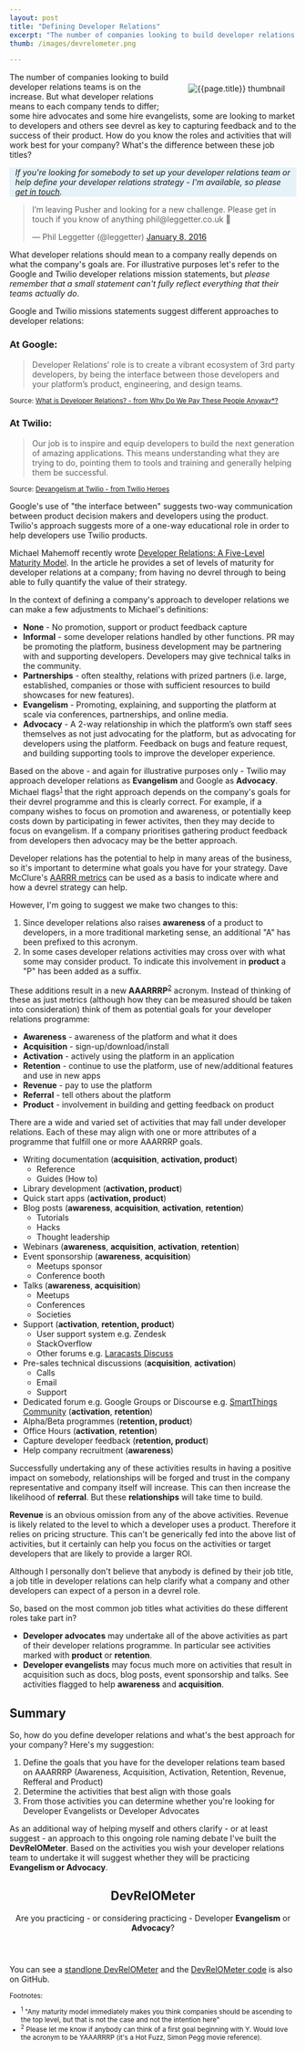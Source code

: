 ```yaml
---
layout: post
title: "Defining Developer Relations"
excerpt: "The number of companies looking to build developer relations teams is on the increase. But what developer relations means to each company tends to differ; some hire advocates and some hire evangelists, some are looking to market to developers and others see developer feedback as key to the success of their product. What's the difference between these job titles? How do you know the roles and activities that will work best for your company?"
thumb: /images/devrelometer.png

---
```


<img src="{{ page.thumb }}" alt="{{page.title}} thumbnail" style="float: right; margin: 20px;" />

The number of companies looking to build developer relations teams is on the increase. But what developer relations means to each company tends to differ; some hire advocates and some hire evangelists, some are looking to market to developers and others see devrel as key to capturing feedback and to the success of their product. How do you know the roles and activities that will work best for your company? What's the difference between these job titles?

<div style="background-color: #E5F2F7; font-style: italic; padding: 0 10px;">If you're looking for somebody to set up your developer relations team or help define your developer relations strategy - I'm available, so please <a href="#contact-me">get in touch</a>.</div>

<blockquote class="twitter-tweet" data-lang="en" style="pa"><p lang="en" dir="ltr">I’m leaving Pusher and looking for a new challenge. Please get in touch if you know of anything phil@leggetter.co.uk 🚀</p>&mdash; Phil Leggetter (@leggetter) <a href="https://twitter.com/leggetter/status/685484634835148800">January 8, 2016</a></blockquote>
<script async src="//platform.twitter.com/widgets.js" charset="utf-8"></script>

<p style="background-color: red;"></p>

What developer relations should mean to a company really depends on what the company's goals are. For illustrative purposes let's refer to the Google and Twilio developer relations mission statements, but *please remember that a small statement can't fully reflect everything that their teams actually do*.

Google and Twilio missions statements suggest different approaches to developer relations:

### At Google:

> Developer Relations’ role is to create a vibrant ecosystem of 3rd party developers, by being the interface between those developers and your platform’s product, engineering, and design teams.

<small>Source: [What is Developer Relations? - from Why Do We Pay These People Anyway*?](https://medium.com/google-developers/why-do-we-pay-these-people-anyway-d7ed706d6d55#.438f1qn4x)</small>

### At Twilio:

> Our job is to inspire and equip developers to build the next generation of amazing applications. This means understanding what they are trying to do, pointing them to tools and training and generally helping them be successful.

<small>Source: [Devangelism at Twilio - from Twilio Heroes](http://ahoy.twilio.com/heroes)</small>

Google's use of "the interface between" suggests two-way communication between product decision makers and developers using the product. Twilio's approach suggests more of a one-way educational role in order to help developers use Twilio products.

Michael Mahemoff recently wrote [Developer Relations: A Five-Level Maturity Model](http://softwareas.com/developer-relations-a-five-level-maturity-model/). In the article he provides a set of levels of maturity for developer relations at a company; from having no devrel through to being able to fully quantify the value of their strategy.

In the context of defining a company's approach to developer relations we can make a few adjustments to Michael's definitions:

* **None** - No promotion, support or product feedback capture
* **Informal** - some developer relations handled by other functions. PR may be promoting the platform, business development may be partnering with and supporting developers. Developers may give technical talks in the community.
* **Partnerships** - often stealthy, relations with prized partners (i.e. large, established, companies or those with sufficient resources to build showcases for new features).
* **Evangelism** - Promoting, explaining, and supporting the platform at scale via conferences, partnerships, and online media.
* **Advocacy** - A 2-way relationship in which the platform’s own staff sees themselves as not just advocating for the platform, but as advocating for developers using the platform. Feedback on bugs and feature request, and building supporting tools to improve the developer experience.

Based on the above - and again for illustrative purposes only - Twilio may approach developer relations as **Evangelism** and Google as **Advocacy**. Michael flags<sup><a href="#footnote1">1</a></sup> that the right approach depends on the company's goals for their devrel programme and this is clearly correct. For example, if a company wishes to focus on promotion and awareness, or potentially keep costs down by participating in fewer activites, then they may decide to focus on evangelism. If a company prioritises gathering product feedback from developers then advocacy may be the better approach.

Developer relations has the potential to help in many areas of the business, so it's important to determine what goals you have for your strategy. Dave McClure's [AARRR metrics](http://www.slideshare.net/dmc500hats/startup-metrics-for-pirates-long-version) can be used as a basis to indicate where and how a devrel strategy can help.

However, I'm going to suggest we make two changes to this:

1. Since developer relations also raises **awareness** of a product to developers, in a more traditional marketing sense, an additional "A" has been prefixed to this acronym.
2. In some cases developer relations activities may cross over with what some may consider product. To indicate this involvement in **product** a "P" has been added as a suffix.

These additions result in a new **AAARRRP**<sup><a href="#footnote2">2</a></sup> acronym. Instead of thinking of these as just metrics (although how they can be measured should be taken into consideration) think of them as potential goals for your developer relations programme:

* **Awareness** - awareness of the platform and what it does
* **Acquisition** - sign-up/download/install
* **Activation** - actively using the platform in an application
* **Retention** - continue to use the platform, use of new/additional features and use in new apps
* **Revenue** - pay to use the platform
* **Referral** - tell others about the platform
* **Product** - involvement in building and getting feedback on product

There are a wide and varied set of activities that may fall under developer relations. Each of these may align with one or more attributes of a programme that fulfill one or more AAARRRP goals.

* Writing documentation (**acquisition**, **activation, product**)
    * Reference
    * Guides (How to)
* Library development (**activation, product**)
* Quick start apps (**activation, product**)
* Blog posts (**awareness**, **acquisition**, **activation**, **retention**)
    * Tutorials
    * Hacks
    * Thought leadership
* Webinars (**awareness**, **acquisition**, **activation**, **retention**)
* Event sponsorship (**awareness**, **acquisition**)
    * Meetups sponsor
    * Conference booth
* Talks (**awareness**, **acquisition**)
    * Meetups
    * Conferences
    * Societies
* Support (**activation**, **retention, product**)
    * User support system e.g. Zendesk
    * StackOverflow
    * Other forums e.g. [Laracasts Discuss](https://laracasts.com/discuss)
* Pre-sales technical discussions (**acquisition**, **activation**)
    * Calls
    * Email
    * Support
* Dedicated forum e.g. Google Groups or Discourse e.g. [SmartThings Community](https://community.smartthings.com/) (**activation**, **retention**)
* Alpha/Beta programmes (**retention, product**)
* Office Hours (**activation**, **retention**)
* Capture developer feedback (**retention, product**)
* Help company recruitment (**awareness**)

Successfully undertaking any of these activities results in having a positive impact on somebody, relationships will be forged and trust in the company representative and company itself will increase. This can then increase the likelihood of **referral**. But these **relationships** will take time to build.

**Revenue** is an obvious omission from any of the above activities. Revenue is likely related to the level to which a developer uses a product. Therefore it relies on pricing structure. This can't be generically fed into the above list of activities, but it certainly can help you focus on the activities or target developers that are likely to provide a larger ROI.

Although I personally don't believe that anybody is defined by their job title, a job title in developer relations can help clarify what a company and other developers can expect of a person in a devrel role.

So, based on the most common job titles what activities do these different roles take part in?

* **Developer advocates** may undertake all of the above activities as part of their developer relations programme. In particular see activities marked with **product** or **retention**.
* **Developer evangelists** may focus much more on activities that result in acquisition such as docs, blog posts, event sponsorship and talks. See activities flagged to help **awareness** and **acquisition**.

## Summary

So, how do you define developer relations and what's the best approach for your company? Here's my suggestion:

1. Define the goals that you have for the developer relations team based on AAARRRP (Awareness, Acquisition, Activation, Retention, Revenue, Refferal and Product)
2. Determine the activities that best align with those goals
3. From those activities you can determine whether you're looking for Developer Evangelists or Developer Advocates

As an additional way of helping myself and others clarify - or at least suggest - an approach to this ongoing role naming debate I've built the **DevRelOMeter**. Based on the activities you wish your developer relations team to undertake it will suggest whether they will be practicing **Evangelism or Advocacy**.

<section class="devrelometer">
  <header>
    <h2>DevRelOMeter</h2>
    <p>Are you practicing - or considering practicing - Developer <strong>Evangelism</strong> or <strong>Advocacy</strong>?</p>
  </header>
  <section class="activities" style="margin-bottom: 0;">
    <ul id="activities"></ul>
  </section>

  <section class="half" style="margin-bottom: 10px;">
    <div id="gaugeChart" class="epoch gauge-large"></div>
  </section>
  <section class="half" style="margin-bottom: 10px;">
    <div id="pie" class="epoch"></div>
  </section>

  <script src="https://leggetter.github.io/devrelometer/devrelometer.bundle.js"></script>
  <script>
  jQuery(function() {
    jQuery('#activities li').css('width', '380px');
  });
  </script>
</section>

You can see a [standlone DevRelOMeter](https://leggetter.github.io/devrelometer/) and the [DevRelOMeter code](https://github.com/leggetter/devrelometer) is also on GitHub.

<small>
  Footnotes:
  <ul>
    <li><sup><a name="footnote1">1</a></sup> "Any maturity model immediately makes you think companies should be ascending to the top level, but that is not the case and not the intention here"</li>
    <li><sup><a name="footnote2">2</a></sup> Please let me know if anybody can think of a first goal beginning with Y. Would love the acronym to be YAAARRRP (it's a Hot Fuzz, Simon Pegg movie reference).</li>
  </ul>
</small>
